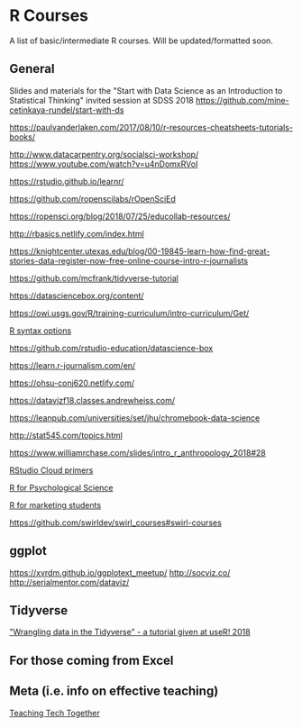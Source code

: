# R Courses
A list of basic/intermediate R courses. Will be updated/formatted soon.

## General

Slides and materials for the "Start with Data Science as an Introduction to Statistical Thinking" invited session at SDSS 2018
https://github.com/mine-cetinkaya-rundel/start-with-ds

https://paulvanderlaken.com/2017/08/10/r-resources-cheatsheets-tutorials-books/

http://www.datacarpentry.org/socialsci-workshop/
https://www.youtube.com/watch?v=u4nDomxRVoI

https://rstudio.github.io/learnr/

https://github.com/ropenscilabs/rOpenSciEd

https://ropensci.org/blog/2018/07/25/educollab-resources/

http://rbasics.netlify.com/index.html

https://knightcenter.utexas.edu/blog/00-19845-learn-how-find-great-stories-data-register-now-free-online-course-intro-r-journalists

https://github.com/mcfrank/tidyverse-tutorial

https://datasciencebox.org/content/

https://owi.usgs.gov/R/training-curriculum/intro-curriculum/Get/

[R syntax options](http://www.science.smith.edu/~amcnamara/Syntax-cheatsheet.pdf)

https://github.com/rstudio-education/datascience-box

https://learn.r-journalism.com/en/

https://ohsu-conj620.netlify.com/

https://datavizf18.classes.andrewheiss.com/

https://leanpub.com/universities/set/jhu/chromebook-data-science

http://stat545.com/topics.html

https://www.williamrchase.com/slides/intro_r_anthropology_2018#28

[RStudio Cloud primers](https://rstudio.cloud/learn/primers)

[R for Psychological Science](http://compcogscisydney.org/psyr/index.html)

[R for marketing students](https://bookdown.org/content/1340/)

https://github.com/swirldev/swirl_courses#swirl-courses

## ggplot

https://xvrdm.github.io/ggplotext_meetup/
http://socviz.co/
http://serialmentor.com/dataviz/

## Tidyverse
["Wrangling data in the Tidyverse" - a tutorial given at useR! 2018](https://github.com/drsimonj/tidyverse_tutorial-useR2018)

## For those coming from Excel
[How To Use R With Excel: A Comprehensive Guide to Transitioning from Excel to R]:(http://rpubs.com/acolumbus/how-to-use-r-with-excel)

## Meta (i.e. info on effective teaching)
[Teaching Tech Together](http://teachtogether.tech/)

